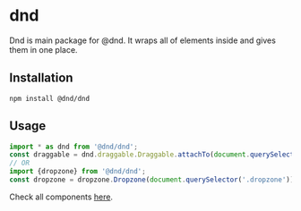 # dnd

Dnd is main package for @dnd. It wraps all of elements inside and gives them in one place.

## Installation

```
npm install @dnd/dnd
```

## Usage

```javascript
import * as dnd from '@dnd/dnd';
const draggable = dnd.draggable.Draggable.attachTo(document.querySelector('.draggable'));
// OR
import {dropzone} from '@dnd/dnd';
const dropzone = dropzone.Dropzone(document.querySelector('.dropzone'));
```

Check all components [here](https://github.com/lrembacz/dnd/tree/master/packages).